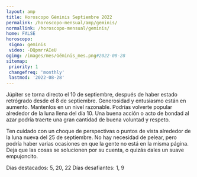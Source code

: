 ```yaml
---
layout: amp
title: Horoscopo Géminis Septiembre 2022 
permalink: /horoscopo-mensual/amp/geminis/
normallink: /horoscopo-mensual/geminis/
home: FALSE
horoscopo:
 signo: geminis
 video: -DQpmrrAIeU
ogimg: /images/mes/Géminis_mes.png#2022-08-28
sitemap:
 priority: 1
 changefreq: 'monthly'
 lastmod: '2022-08-28'
---
```



Júpiter se torna directo el 10 de septiembre, después de haber estado retrógrado desde el 8 de septiembre. Generosidad y entusiasmo están en aumento. Mantenlos en un nivel razonable. Podrías volverte popular alrededor de la luna llena del día 10. Una buena acción o acto de bondad al azar podría traerte una gran cantidad de buena voluntad y respeto. 

Ten cuidado con un choque de perspectivas o puntos de vista alrededor de la luna nueva del 25 de septiembre. No hay necesidad de pelear, pero podría haber varias ocasiones en que la gente no está en la misma página. Deja que las cosas se solucionen por su cuenta, o quizás dales un suave empujoncito. 

Días destacados: 5, 20, 22
Días desafiantes: 1, 9